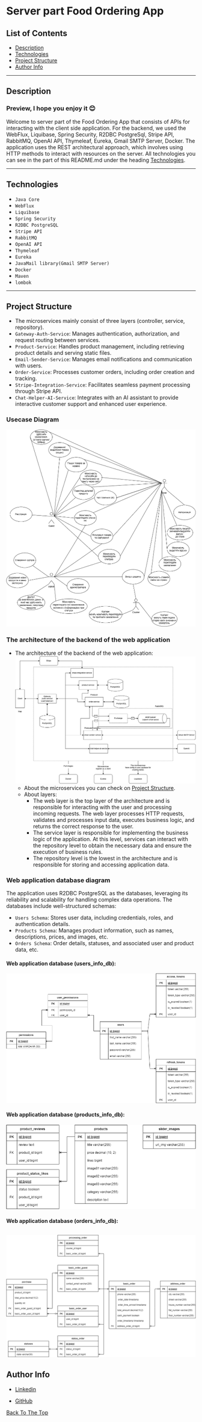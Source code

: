 # Server part Food Ordering App

## List of Contents

- [Description](#description)
- [Technologies](#technologies)
- [Project Structure](#project-structure)
- [Author Info](#author-info)

---

## Description

### Preview, I hope you enjoy it 😊

Welcome to server part of the Food Ordering App that consists of APIs for interacting with the client side application.
For the backend, we used the WebFlux, Liquibase, Spring Security, R2DBC PostgreSql,
Stripe API, RabbitMQ, OpenAI API, Thymeleaf, Eureka, Gmail SMTP Server, Docker.
The application uses the REST architectural approach, which involves using HTTP methods to interact with resources on
the server.
All technologies you can see in the part of this README.md under the heading [Technologies](#technologies).

---

## Technologies

- `Java Core`
- `WebFlux`
- `Liquibase`
- `Spring Security`
- `R2DBC PostgreSQL`
- `Stripe API`
- `RabbitMQ`
- `OpenAI API`
- `Thymeleaf`
- `Eureka`
- `JavaMail library(Gmail SMTP Server)`
- `Docker`
- `Maven`
- `lombok`

---

## Project Structure

- The microservices mainly consist of three layers (controller, service, repository).
- `Gateway-Auth-Service`: Manages authentication, authorization, and request routing between services.
- `Product-Service`: Handles product management, including retrieving product details and serving static files.
- `Email-Sender-Service`: Manages email notifications and communication with users.
- `Order-Service`: Processes customer orders, including order creation and tracking.
- `Stripe-Integration-Service`: Facilitates seamless payment processing through Stripe API.
- `Chat-Helper-AI-Service`: Integrates with an AI assistant to provide interactive customer support and enhanced user
  experience.

### Usecase Diagram

![Usecase Diagram](../github-files/Usecase%20Diagram%20-%20full_large.drawio.png)

### The architecture of the backend of the web application

- The architecture of the backend of the web application:<br>
  ![The architecture](../github-files/Architecture%20diagram.drawio.png)
    - About the microservices you can check on [Project Structure](#project-structure).
    - About layers:
        - The web layer is the top layer of the architecture and is responsible for interacting with the user and
          processing
          incoming requests. The web layer processes HTTP requests, validates and processes input data, executes
          business
          logic, and returns the correct response to the user.
        - The service layer is responsible for implementing the business logic of the application. At this level,
          services
          can interact with the repository level to obtain the necessary data and ensure the execution of business
          rules.
        - The repository level is the lowest in the architecture and is responsible for storing and accessing
          application
          data.

### Web application database diagram

The application uses R2DBC PostgreSQL as the databases,
leveraging its reliability and scalability for handling complex data operations.
The databases include well-structured schemas:

- `Users Schema`: Stores user data, including credentials, roles, and authentication details.
- `Products Schema`: Manages product information, such as names, descriptions, prices, and images, etc.
- `Orders Schema`: Order details, statuses, and associated user and product data, etc.

#### Web application database (users_info_db):

![Database](../github-files/gateway_db_diagram.drawio.png)

#### Web application database (products_info_db):

![Database](../github-files/product_db_diagram.drawio.png)

#### Web application database (orders_info_db):

![Database](../github-files/orders_db_diagram.drawio.png)
---

## Author Info

- [Linkedin](https://www.linkedin.com/in/dmytro-kohol-333a7a2aa/)

- [GitHub](https://github.com/dima666Sik)

[Back To The Top](#description)
